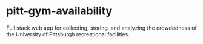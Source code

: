 # pitt-gym-availability
Full stack web app for collecting, storing, and analyzing the crowdedness of the University of Pittsburgh recreational facilities.
